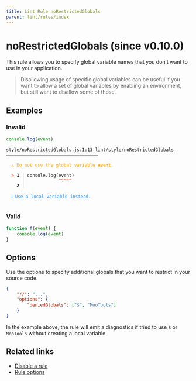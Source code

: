 ```yaml
---
title: Lint Rule noRestrictedGlobals
parent: lint/rules/index
---
```


# noRestrictedGlobals (since v0.10.0)

This rule allows you to specify global variable names that you don’t want to use in your application.

>Disallowing usage of specific global variables can be useful if you want to allow a set of
global variables by enabling an environment, but still want to disallow some of those.


## Examples

### Invalid

```jsx
console.log(event)
```

<pre class="language-text"><code class="language-text">style/noRestrictedGlobals.js:1:13 <a href="https://docs.rome.tools/lint/rules/noRestrictedGlobals">lint/style/noRestrictedGlobals</a> ━━━━━━━━━━━━━━━━━━━━━━━━━━━━━━━━━━━

<strong><span style="color: Orange;">  </span></strong><strong><span style="color: Orange;">⚠</span></strong> <span style="color: Orange;">Do not use the global variable </span><span style="color: Orange;"><strong>event</strong></span><span style="color: Orange;">.</span>
  
<strong><span style="color: Tomato;">  </span></strong><strong><span style="color: Tomato;">&gt;</span></strong> <strong>1 │ </strong>console.log(event)
   <strong>   │ </strong>            <strong><span style="color: Tomato;">^</span></strong><strong><span style="color: Tomato;">^</span></strong><strong><span style="color: Tomato;">^</span></strong><strong><span style="color: Tomato;">^</span></strong><strong><span style="color: Tomato;">^</span></strong>
    <strong>2 │ </strong>
  
<strong><span style="color: rgb(38, 148, 255);">  </span></strong><strong><span style="color: rgb(38, 148, 255);">ℹ</span></strong> <span style="color: rgb(38, 148, 255);">Use a local variable instead.</span>
  
</code></pre>

### Valid

```jsx
function f(event) {
    console.log(event)
}
```

## Options

Use the options to specify additional globals that you want to restrict in your
source code.

```json
{
    "//": "...",
    "options": {
        "deniedGlobals": ["$", "MooTools"]
    }
}
```

In the example above, the rule will emit a diagnostics if tried to use `$` or `MooTools` without
creating a local variable.

## Related links

- [Disable a rule](/linter/#disable-a-lint-rule)
- [Rule options](/linter/#rule-options)
